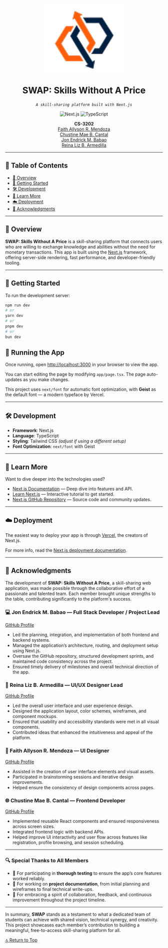 <p align="center">
  <img src="https://github.com/JonBabao/SWAP-Skills-Without-A-Price/blob/master/public/images/logoBig.png" width="250" />
</p>

<h1 align="center">SWAP: Skills Without A Price</h1>

<p align="center">
  <em><code>A skill-sharing platform built with Next.js</code></em>
</p>

<p align="center">
  <img src="https://img.shields.io/badge/Next.js-000000.svg?style=flat-square&logo=next.js&logoColor=white" alt="Next.js" />
  <img src="https://img.shields.io/badge/TypeScript-3178C6.svg?style=flat-square&logo=TypeScript&logoColor=white" alt="TypeScript" />
</p>

<p align="center">
  <b>CS-3202</b><br>
  <a href="https://github.com/FaithAllyson">Faith Allyson R. Mendoza</a><br>
  <a href="https://github.com/chustinecantal">Chustine Mae B. Cantal</a><br>
  <a href="https://github.com/JonBabao">Jon Endrick M. Babao</a><br>
  <a href="https://github.com/reinarmedilla">Reina Liz B. Armedilla</a><br>
</p>

<hr>

## 📖 Table of Contents
- [📍 Overview](#-overview)
- [🚀 Getting Started](#-getting-started)
- [🛠 Development](#-development)
- [📘 Learn More](#-learn-more)
- [☁️ Deployment](#️-deployment)
- [👏 Acknowledgments](#-acknowledgments)

---

## 📍 Overview

**SWAP: Skills Without A Price** is a skill-sharing platform that connects users who are willing to exchange knowledge and abilities without the need for monetary transactions. This app is built using the [Next.js](https://nextjs.org) framework, offering server-side rendering, fast performance, and developer-friendly tooling.

---

## 🚀 Getting Started

To run the development server:

```bash
npm run dev
# or
yarn dev
# or
pnpm dev
# or
bun dev

```

## 🚀 Running the App

Once running, open [http://localhost:3000](http://localhost:3000) in your browser to view the app.

You can start editing the page by modifying `app/page.tsx`. The page auto-updates as you make changes.

This project uses `next/font` for automatic font optimization, with **Geist** as the default font — a modern typeface by Vercel.

---

## 🛠 Development

- **Framework**: Next.js  
- **Language**: TypeScript  
- **Styling**: Tailwind CSS *(adjust if using a different setup)*  
- **Font Optimization**: `next/font` with Geist

---

## 📘 Learn More

Want to dive deeper into the technologies used?

- [Next.js Documentation](https://nextjs.org/docs) — Deep dive into features and API.  
- [Learn Next.js](https://nextjs.org/learn) — Interactive tutorial to get started.  
- [Next.js GitHub Repository](https://github.com/vercel/next.js) — Source code and community updates.

---

## ☁️ Deployment

The easiest way to deploy your app is through [Vercel](https://vercel.com), the creators of Next.js.

For more info, read the [Next.js deployment documentation](https://nextjs.org/docs/app/building-your-application/deploying).

---

## 👏 Acknowledgments

The development of **SWAP: Skills Without A Price**, a skill-sharing web application, was made possible through the collaborative effort of a passionate and talented team. Each member brought unique strengths to the table, contributing significantly to the platform's success.

### 💻 Jon Endrick M. Babao — Full Stack Developer / Project Lead  
[GitHub Profile](https://github.com/JonBabao)  
- Led the planning, integration, and implementation of both frontend and backend systems.  
- Managed the application’s architecture, routing, and deployment setup using Next.js.  
- Oversaw the GitHub repository, structured development sprints, and maintained code consistency across the project.  
- Ensured timely delivery of milestones and overall technical direction of the app.

### 🎨 Reina Liz B. Armedilla — UI/UX Designer Lead  
[GitHub Profile](https://github.com/reinarmedilla)  
- Led the overall user interface and user experience design.  
- Designed the application layout, color schemes, wireframes, and component mockups.  
- Ensured that usability and accessibility standards were met in all visual components.  
- Contributed ideas that enhanced the intuitiveness and appeal of the platform.

### 🧩 Faith Allyson R. Mendoza — UI Designer  
[GitHub Profile](https://github.com/FaithAllyson)  
- Assisted in the creation of user interface elements and visual assets.  
- Participated in brainstorming sessions and iterative design improvements.  
- Helped ensure the consistency of design components across pages.

### 🌐 Chustine Mae B. Cantal — Frontend Developer  
[GitHub Profile](https://github.com/chustinecantal)  
- Implemented reusable React components and ensured responsiveness across screen sizes.  
- Integrated frontend logic with backend APIs.  
- Helped improve UI interactivity and user flow across features like registration, profile browsing, and session scheduling.

---

### 🔍 Special Thanks to All Members

- 🧪 For participating in **thorough testing** to ensure the app’s core features worked reliably.
- 📝 For working on **project documentation**, from initial planning and wireframes to final technical write-ups.
- 🤝 For embracing a spirit of collaboration, feedback, and continuous improvement throughout the project timeline.

---

In summary, **SWAP** stands as a testament to what a dedicated team of students can achieve with shared vision, technical synergy, and creativity. This project showcases each member’s contribution to building a meaningful, free-to-access skill-sharing platform for all.

[🔝 Return to Top](#swap-skills-without-a-price)
